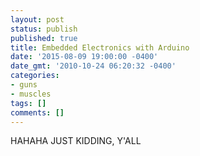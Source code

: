 ```yaml
---
layout: post
status: publish
published: true
title: Embedded Electronics with Arduino
date: '2015-08-09 19:00:00 -0400'
date_gmt: '2010-10-24 06:20:32 -0400'
categories:
- guns
- muscles
tags: []
comments: []
---
```

HAHAHA JUST KIDDING, Y'ALL
